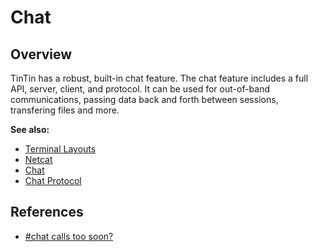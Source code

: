 Chat
====


Overview
--------
TinTin has a robust, built-in chat feature. The chat feature includes a full API, server, client, and protocol. It can be used for out-of-band communications, passing data back and forth between sessions, transfering files and more.

**See also:**

- [Terminal Layouts](/tintin/advanced/terminal-layouts.md)
- [Netcat](/tintin/advanced/netcat.md)
- [Chat](http://tintin.sourceforge.net/manual/chat.php)
- [Chat Protocol](http://tintin.sourceforge.net/manual/chatprotocol.php)


References
----------

- [#chat calls too soon?](http://tintin.sourceforge.net/board/viewtopic.php?p=5849)
